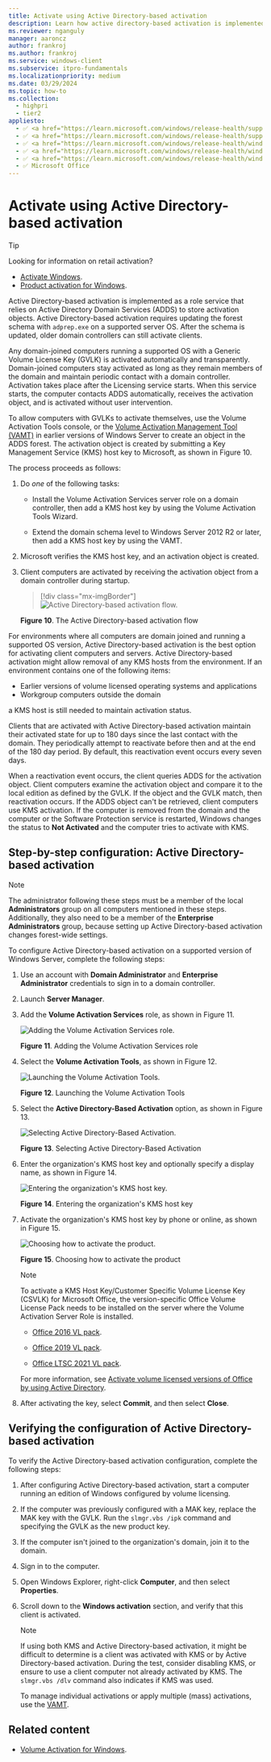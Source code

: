 ```yaml
---
title: Activate using Active Directory-based activation
description: Learn how active directory-based activation is implemented as a role service that relies on Active Directory Domain Services (ADDS) to store activation objects.
ms.reviewer: nganguly
manager: aaroncz
author: frankroj
ms.author: frankroj
ms.service: windows-client
ms.subservice: itpro-fundamentals
ms.localizationpriority: medium
ms.date: 03/29/2024
ms.topic: how-to
ms.collection:
  - highpri
  - tier2
appliesto:
  - ✅ <a href="https://learn.microsoft.com/windows/release-health/supported-versions-windows-client" target="_blank">Windows 11</a>
  - ✅ <a href="https://learn.microsoft.com/windows/release-health/supported-versions-windows-client" target="_blank">Windows 10</a>
  - ✅ <a href="https://learn.microsoft.com/windows/release-health/windows-server-release-info" target="_blank">Windows Server 2022</a>
  - ✅ <a href="https://learn.microsoft.com/windows/release-health/windows-server-release-info" target="_blank">Windows Server 2019</a>
  - ✅ <a href="https://learn.microsoft.com/windows/release-health/windows-server-release-info" target="_blank">Windows Server 2016</a>
  - ✅ Microsoft Office
---
```


# Activate using Active Directory-based activation

> [!TIP]
>
> Looking for information on retail activation?
>
> - [Activate Windows](https://support.microsoft.com/help/12440/).
> - [Product activation for Windows](https://go.microsoft.com/fwlink/p/?LinkId=618644).

Active Directory-based activation is implemented as a role service that relies on Active Directory Domain Services (ADDS) to store activation objects. Active Directory-based activation requires updating the forest schema with `adprep.exe` on a supported server OS. After the schema is updated, older domain controllers can still activate clients.

Any domain-joined computers running a supported OS with a Generic Volume License Key (GVLK) is activated automatically and transparently. Domain-joined computers stay activated as long as they remain members of the domain and maintain periodic contact with a domain controller. Activation takes place after the Licensing service starts. When this service starts, the computer contacts ADDS automatically, receives the activation object, and is activated without user intervention.

To allow computers with GVLKs to activate themselves, use the Volume Activation Tools console, or the [Volume Activation Management Tool (VAMT)](volume-activation-management-tool.md) in earlier versions of Windows Server to create an object in the ADDS forest. The activation object is created by submitting a Key Management Service (KMS) host key to Microsoft, as shown in Figure 10.

The process proceeds as follows:

1. Do *one* of the following tasks:

    - Install the Volume Activation Services server role on a domain controller, then add a KMS host key by using the Volume Activation Tools Wizard.

    - Extend the domain schema level to Windows Server 2012 R2 or later, then add a KMS host key by using the VAMT.

1. Microsoft verifies the KMS host key, and an activation object is created.

1. Client computers are activated by receiving the activation object from a domain controller during startup.

    > [!div class="mx-imgBorder"]
    > ![Active Directory-based activation flow.](../images/volumeactivationforwindows81-10.jpg)

    **Figure 10**. The Active Directory-based activation flow

For environments where all computers are domain joined and running a supported OS version, Active Directory-based activation is the best option for activating client computers and servers. Active Directory-based activation might allow removal of any KMS hosts from the environment. If an environment contains one of the following items:

- Earlier versions of volume licensed operating systems and applications
- Workgroup computers outside the domain

a KMS host is still needed to maintain activation status.

Clients that are activated with Active Directory-based activation maintain their activated state for up to 180 days since the last contact with the domain. They periodically attempt to reactivate before then and at the end of the 180 day period. By default, this reactivation event occurs every seven days.

When a reactivation event occurs, the client queries ADDS for the activation object. Client computers examine the activation object and compare it to the local edition as defined by the GVLK. If the object and the GVLK match, then reactivation occurs. If the ADDS object can't be retrieved, client computers use KMS activation. If the computer is removed from the domain and the computer or the Software Protection service is restarted, Windows changes the status to **Not Activated** and the computer tries to activate with KMS.

## Step-by-step configuration: Active Directory-based activation

> [!NOTE]
>
> The administrator following these steps must be a member of the local **Administrators** group on all computers mentioned in these steps. Additionally, they also need to be a member of the **Enterprise Administrators** group, because setting up Active Directory-based activation changes forest-wide settings.

To configure Active Directory-based activation on a supported version of Windows Server, complete the following steps:

1. Use an account with **Domain Administrator** and **Enterprise Administrator** credentials to sign in to a domain controller.

1. Launch **Server Manager**.

1. Add the **Volume Activation Services** role, as shown in Figure 11.

    ![Adding the Volume Activation Services role.](../images/volumeactivationforwindows81-11.jpg)

    **Figure 11**. Adding the Volume Activation Services role

1. Select the **Volume Activation Tools**, as shown in Figure 12.

    ![Launching the Volume Activation Tools.](../images/volumeactivationforwindows81-12.jpg)

    **Figure 12**. Launching the Volume Activation Tools

1. Select the **Active Directory-Based Activation** option, as shown in Figure 13.

    ![Selecting Active Directory-Based Activation.](../images/volumeactivationforwindows81-13.jpg)

    **Figure 13**. Selecting Active Directory-Based Activation

1. Enter the organization's KMS host key and optionally specify a display name, as shown in Figure 14.

    ![Entering the organization's KMS host key.](../images/volumeactivationforwindows81-15.jpg)

    **Figure 14**. Entering the organization's KMS host key

1. Activate the organization's KMS host key by phone or online, as shown in Figure 15.

    ![Choosing how to activate the product.](../images/volumeactivationforwindows81-14.jpg)

    **Figure 15**. Choosing how to activate the product

    > [!NOTE]
    > To activate a KMS Host Key/Customer Specific Volume License Key (CSVLK) for Microsoft Office, the version-specific Office Volume License Pack needs to be installed on the server where the Volume Activation Server Role is installed.
    >
    > - [Office 2016 VL pack](https://www.microsoft.com/download/details.aspx?id=49164).
    >
    > - [Office 2019 VL pack](https://www.microsoft.com/download/details.aspx?id=57342).
    >
    > - [Office LTSC 2021 VL pack](https://www.microsoft.com/download/details.aspx?id=103446).
    >
    > For more information, see [Activate volume licensed versions of Office by using Active Directory](/deployoffice/vlactivation/activate-office-by-using-active-directory).

1. After activating the key, select **Commit**, and then select **Close**.

## Verifying the configuration of Active Directory-based activation

To verify the Active Directory-based activation configuration, complete the following steps:

1. After configuring Active Directory-based activation, start a computer running an edition of Windows configured by volume licensing.

1. If the computer was previously configured with a MAK key, replace the MAK key with the GVLK. Run the `slmgr.vbs /ipk` command and specifying the GVLK as the new product key.

1. If the computer isn't joined to the organization's domain, join it to the domain.

1. Sign in to the computer.

1. Open Windows Explorer, right-click **Computer**, and then select **Properties**.

1. Scroll down to the **Windows activation** section, and verify that this client is activated.

    > [!NOTE]
    >
    > If using both KMS and Active Directory-based activation, it might be difficult to determine is a client was activated with KMS or by Active Directory-based activation. During the test, consider disabling KMS, or ensure to use a client computer not already activated by KMS. The `slmgr.vbs /dlv` command also indicates if KMS was used.
    >
    > To manage individual activations or apply multiple (mass) activations, use the [VAMT](./volume-activation-management-tool.md).

## Related content

- [Volume Activation for Windows](volume-activation-windows.md).
